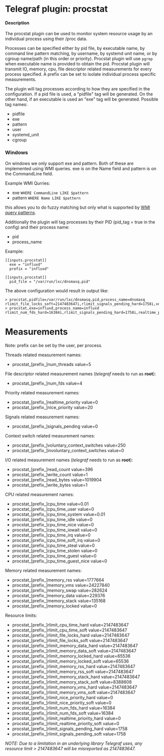 # Telegraf plugin: procstat

#### Description

The procstat plugin can be used to monitor system resource usage by an
individual process using their /proc data.

Processes can be specified either by pid file, by executable name, by command
line pattern matching, by username, by systemd unit name, or by cgroup name/path
(in this order or priority). Procstat plugin will use `pgrep` when executable
name is provided to obtain the pid. Procstat plugin will transmit IO, memory,
cpu, file descriptor related measurements for every process specified. A prefix
can be set to isolate individual process specific measurements.

The plugin will tag processes according to how they are specified in the configuration. If a pid file is used, a "pidfile" tag will be generated.
On the other hand, if an executable is used an "exe" tag will be generated. Possible tag names:

* pidfile
* exe
* pattern
* user
* systemd_unit
* cgroup

### Windows
On windows we only support exe and pattern. Both of these are implemented using WMI queries. exe is on the Name field and pattern is on the CommandLine field.

Example WMI Qurries:

* exe  ```WHERE CommandLine LIKE $pattern ```
* pattern ```WHERE Name LIKE $pattern ```

this allows you to do fuzzy matching but only what is supported by [WMI query patterns](https://msdn.microsoft.com/en-us/library/aa392263(v=vs.85).aspx).

Additionally the plugin will tag processes by their PID (pid_tag = true in the config) and their process name:

* pid
* process_name

Example:

```
[[inputs.procstat]]
  exe = "influxd"
  prefix = "influxd"

[[inputs.procstat]]
  pid_file = "/var/run/lxc/dnsmasq.pid"
```

The above configuration would result in output like:

```
> procstat,pidfile=/var/run/lxc/dnsmasq.pid,process_name=dnsmasq rlimit_file_locks_soft=2147483647i,rlimit_signals_pending_hard=1758i,voluntary_context_switches=478i,read_bytes=307200i,cpu_time_user=0.01,cpu_time_guest=0,memory_swap=0i,memory_locked=0i,rlimit_num_fds_hard=4096i,rlimit_nice_priority_hard=0i,num_fds=11i,involuntary_context_switches=20i,read_count=23i,memory_rss=1388544i,rlimit_memory_rss_soft=2147483647i,rlimit_memory_rss_hard=2147483647i,nice_priority=20i,rlimit_cpu_time_hard=2147483647i,cpu_time=0i,write_bytes=0i,cpu_time_idle=0,cpu_time_nice=0,memory_data=229376i,memory_stack=135168i,rlimit_cpu_time_soft=2147483647i,rlimit_memory_data_hard=2147483647i,rlimit_memory_locked_hard=65536i,rlimit_signals_pending_soft=1758i,write_count=11i,cpu_time_iowait=0,cpu_time_steal=0,cpu_time_stolen=0,rlimit_memory_stack_soft=8388608i,cpu_time_system=0.02,cpu_time_guest_nice=0,rlimit_memory_locked_soft=65536i,rlimit_memory_vms_soft=2147483647i,rlimit_file_locks_hard=2147483647i,rlimit_realtime_priority_hard=0i,pid=828i,num_threads=1i,cpu_time_soft_irq=0,rlimit_memory_vms_hard=2147483647i,rlimit_realtime_priority_soft=0i,memory_vms=15884288i,rlimit_memory_stack_hard=2147483647i,cpu_time_irq=0,rlimit_memory_data_soft=2147483647i,rlimit_num_fds_soft=1024i,signals_pending=0i,rlimit_nice_priority_soft=0i,realtime_priority=0i
> procstat,exe=influxd,process_name=influxd rlimit_num_fds_hard=16384i,rlimit_signals_pending_hard=1758i,realtime_priority=0i,rlimit_memory_vms_hard=2147483647i,rlimit_signals_pending_soft=1758i,cpu_time_stolen=0,rlimit_memory_stack_hard=2147483647i,rlimit_realtime_priority_hard=0i,cpu_time=0i,pid=500i,voluntary_context_switches=975i,cpu_time_idle=0,memory_rss=3072000i,memory_locked=0i,rlimit_nice_priority_soft=0i,signals_pending=0i,nice_priority=20i,read_bytes=823296i,cpu_time_soft_irq=0,rlimit_memory_data_hard=2147483647i,rlimit_memory_locked_soft=65536i,write_count=8i,cpu_time_irq=0,memory_vms=33501184i,rlimit_memory_stack_soft=8388608i,cpu_time_iowait=0,rlimit_memory_vms_soft=2147483647i,rlimit_nice_priority_hard=0i,num_fds=29i,memory_data=229376i,rlimit_cpu_time_soft=2147483647i,rlimit_file_locks_soft=2147483647i,num_threads=1i,write_bytes=0i,cpu_time_steal=0,rlimit_memory_rss_hard=2147483647i,cpu_time_guest=0,cpu_time_guest_nice=0,cpu_usage=0,rlimit_memory_locked_hard=65536i,rlimit_file_locks_hard=2147483647i,involuntary_context_switches=38i,read_count=16851i,memory_swap=0i,rlimit_memory_data_soft=2147483647i,cpu_time_user=0.11,rlimit_cpu_time_hard=2147483647i,rlimit_num_fds_soft=16384i,rlimit_realtime_priority_soft=0i,cpu_time_system=0.27,cpu_time_nice=0,memory_stack=135168i,rlimit_memory_rss_soft=2147483647i
```

# Measurements
Note: prefix can be set by the user, per process.


Threads related measurement names:
- procstat_[prefix_]num_threads value=5

File descriptor related measurement names (*telegraf* needs to run as **root**):
- procstat_[prefix_]num_fds value=4

Priority related measurement names:
- procstat_[prefix_]realtime_priority value=0
- procstat_[prefix_]nice_priority value=20

Signals related measurement names:
- procstat_[prefix_]signals_pending value=0

Context switch related measurement names:
- procstat_[prefix_]voluntary_context_switches value=250
- procstat_[prefix_]involuntary_context_switches value=0

I/O related measurement names (*telegraf* needs to run as **root**):
- procstat_[prefix_]read_count value=396
- procstat_[prefix_]write_count value=1
- procstat_[prefix_]read_bytes value=1019904
- procstat_[prefix_]write_bytes value=1

CPU related measurement names:
- procstat_[prefix_]cpu_time value=0.01
- procstat_[prefix_]cpu_time_user value=0
- procstat_[prefix_]cpu_time_system value=0.01
- procstat_[prefix_]cpu_time_idle value=0
- procstat_[prefix_]cpu_time_nice value=0
- procstat_[prefix_]cpu_time_iowait value=0
- procstat_[prefix_]cpu_time_irq value=0
- procstat_[prefix_]cpu_time_soft_irq value=0
- procstat_[prefix_]cpu_time_steal value=0
- procstat_[prefix_]cpu_time_stolen value=0
- procstat_[prefix_]cpu_time_guest value=0
- procstat_[prefix_]cpu_time_guest_nice value=0

Memory related measurement names:
- procstat_[prefix_]memory_rss value=1777664
- procstat_[prefix_]memory_vms value=24227840
- procstat_[prefix_]memory_swap value=282624
- procstat_[prefix_]memory_data value=229376
- procstat_[prefix_]memory_stack value=135168
- procstat_[prefix_]memory_locked value=0

Resource limits:
- procstat_[prefix_]rlimit_cpu_time_hard value=2147483647
- procstat_[prefix_]rlimit_cpu_time_soft value=2147483647
- procstat_[prefix_]rlimit_file_locks_hard value=2147483647
- procstat_[prefix_]rlimit_file_locks_soft value=2147483647
- procstat_[prefix_]rlimit_memory_data_hard value=2147483647
- procstat_[prefix_]rlimit_memory_data_soft value=2147483647
- procstat_[prefix_]rlimit_memory_locked_hard value=65536
- procstat_[prefix_]rlimit_memory_locked_soft value=65536
- procstat_[prefix_]rlimit_memory_rss_hard value=2147483647
- procstat_[prefix_]rlimit_memory_rss_soft value=2147483647
- procstat_[prefix_]rlimit_memory_stack_hard value=2147483647
- procstat_[prefix_]rlimit_memory_stack_soft value=8388608
- procstat_[prefix_]rlimit_memory_vms_hard value=2147483647
- procstat_[prefix_]rlimit_memory_vms_soft value=2147483647
- procstat_[prefix_]rlimit_nice_priority_hard value=0
- procstat_[prefix_]rlimit_nice_priority_soft value=0
- procstat_[prefix_]rlimit_num_fds_hard value=16384
- procstat_[prefix_]rlimit_num_fds_soft value=16384
- procstat_[prefix_]rlimit_realtime_priority_hard value=0
- procstat_[prefix_]rlimit_realtime_priority_soft value=0
- procstat_[prefix_]rlimit_signals_pending_hard value=1758
- procstat_[prefix_]rlimit_signals_pending_soft value=1758

*NOTE: Due to a limitation in an underlying library Telegraf uses, any resource limit > 2147483647 will be misreported as 2147483647.*
